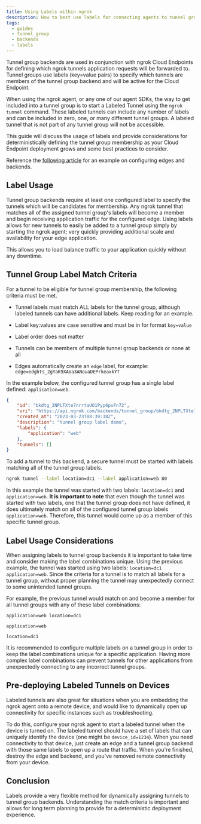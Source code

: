 ```yaml
---
title: Using Labels within ngrok
description: How to best use labels for connecting agents to tunnel group backends
tags:
  - guides
  - tunnel_group
  - backends
  - labels
---
```


Tunnel group backends are used in conjunction with ngrok Cloud Endpoints for defining which ngrok tunnels application requests will be forwarded to. Tunnel groups use labels (key=value pairs) to specify which tunnels are members of the tunnel group backend and will be active for the Cloud Endpoint.

When using the ngrok agent, or any one of our agent SDKs, the way to get included into a tunnel group is to start a Labeled Tunnel using the `ngrok tunnel` command. These labeled tunnels can include any number of labels and can be included in zero, one, or many different tunnel groups. A labeled tunnel that is not part of any tunnel group will not be accessible.

This guide will discuss the usage of labels and provide considerations for deterministically defining the tunnel group membership as your Cloud Endpoint deployment grows and some best practices to consider.

Reference the [following article](/docs/guides/other-guides/load-balancing-multiple-clouds/) for an example on configuring edges and backends.

## Label Usage

Tunnel group backends require at least one configured label to specify the tunnels which will be candidates for membership. Any ngrok tunnel that matches all of the assigned tunnel group's labels will become a member and begin receiving application traffic for the configured edge. Using labels allows for new tunnels to easily be added to a tunnel group simply by starting the ngrok agent; very quickly providing additional scale and availability for your edge application.

This allows you to load balance traffic to your application quickly without any downtime.

## Tunnel Group Label Match Criteria

For a tunnel to be eligible for tunnel group membership, the following criteria must be met.

- Tunnel labels must match ALL labels for the tunnel group, although labeled tunnels can have additional labels. Keep reading for an example.

- Label key:values are case sensitive and must be in for format `key=value`

- Label order does not matter

- Tunnels can be members of multiple tunnel group backends or none at all

- Edges automatically create an `edge` label, for example: `edge=edghts_2gYaK9XAVa3ANouaDEPrkeaxkYT`

In the example below, the configured tunnel group has a single label defined: `application=web`.

```json
{
	"id": "bkdtg_2NPLTXte7nrrtaUO1Pyp6pvFn72",
	"uri": "https://api.ngrok.com/backends/tunnel_group/bkdtg_2NPLTXte7nrrtaUO1Pyp6pvFn72",
	"created_at": "2023-03-23T08:39:38Z",
	"description": "tunnel group label demo",
	"labels": {
		"application": "web"
	},
	"tunnels": []
}
```

To add a tunnel to this backend, a secure tunnel must be started with labels matching all of the tunnel group labels.

```bash
ngrok tunnel --label location=dc1 --label application=web 80
```

In this example the tunnel was started with two labels: `location=dc1` and `application=web`. <strong>It is important to note</strong> that even though the tunnel was started with two labels, one that the tunnel group does not have defined, it does ultimately match on all of the configured tunnel group labels `application=web`. Therefore, this tunnel would come up as a member of this specific tunnel group.

## Label Usage Considerations

When assigning labels to tunnel group backends it is important to take time and consider making the label combinations unique. Using the previous example, the tunnel was started using two labels: `location=dc1 application=web`. Since the criteria for a tunnel is to match all labels for a tunnel group, without proper planning the tunnel may unexpectedly connect to some unintended tunnel groups.

For example, the previous tunnel would match on and become a member for all tunnel groups with any of these label combinations:

`application=web location=dc1`

`application=web`

`location=dc1`

It is recommended to configure multiple labels on a tunnel group in order to keep the label combinations unique for a specific application. Having more complex label combinations can prevent tunnels for other applications from unexpectedly connecting to any incorrect tunnel groups.

## Pre-deploying Labeled Tunnels on Devices

Labeled tunnels are also great for situations when you are embedding the ngrok agent onto a remote device, and would like to dynamically open up connectivity for specific instances such as troubleshooting.

To do this, configure your ngrok agent to start a labeled tunnel when the device is turned on. The labeled tunnel should have a set of labels that can uniquely identify the device (one might be `device_id=1234`). When you need connectivity to that device, just create an edge and a tunnel group backend with those same labels to open up a route that traffic. When you're finished, destroy the edge and backend, and you've removed remote connectivity from your device.

## Conclusion

Labels provide a very flexible method for dynamically assigning tunnels to tunnel group backends. Understanding the match criteria is important and allows for long term planning to provide for a deterministic deployment experience.

